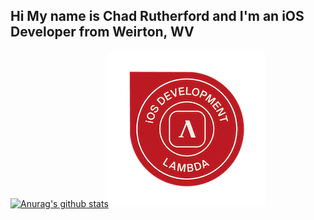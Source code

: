## Hi My name is Chad Rutherford and I'm an iOS Developer from Weirton, WV

[![Anurag's github stats](https://github-readme-stats.vercel.app/api?username=chadarutherford&show_icons=true&theme=nightowl)](https://github.com/anuraghazra/github-readme-stats)![alt text](https://raw.githubusercontent.com/chadarutherford/chadarutherford/main/Images/ios-mobile-application-development-technical-interviewing.1.png)

